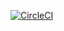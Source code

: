 [![CircleCI](https://circleci.com/gh/apphud/docs/tree/master.svg?style=svg)](https://circleci.com/gh/apphud/docs/tree/master)
